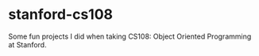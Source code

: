 # stanford-cs108

Some fun projects I did when taking CS108: Object Oriented Programming at Stanford.
